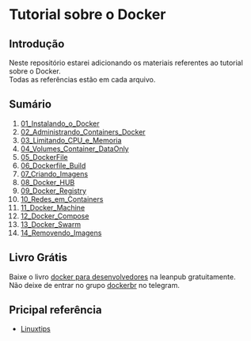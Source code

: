 # Tutorial sobre o Docker

## Introdução  
Neste repositório estarei adicionando os materiais referentes ao tutorial sobre o Docker.  
Todas as referências estão em cada arquivo.  

## Sumário

1. [01_Instalando_o_Docker](01_Instalando_o_Docker.MD)  
2. [02_Administrando_Containers_Docker](02_Administrando_Containers_Docker.MD)  
3. [03_Limitando_CPU_e_Memoria](03_Limitando_CPU_e_Memoria.MD)  
4. [04_Volumes_Container_DataOnly](04_Volumes_Container_DataOnly.MD)  
5. [05_DockerFile](05_DockerFile.MD)  
6. [06_Dockerfile_Build](06_Dockerfile_Build.MD)  
7. [07_Criando_Imagens](07_Criando_Imagens.MD)  
8. [08_Docker_HUB](08_Docker_HUB.MD)  
9. [09_Docker_Registry](09_Docker_Registry.MD)  
10. [10_Redes_em_Containers](10_Redes_em_Containers.MD)  
11. [11_Docker_Machine](11_Docker_Machine.MD)  
12. [12_Docker_Compose](12_Docker_Compose.MD)  
13. [13_Docker_Swarm](13_Docker_Swarm.MD)
14. [14_Removendo_Imagens](14_Removendo_Imagens.MD)  

## Livro Grátis
Baixe o livro [docker para desenvolvedores](https://leanpub.com/dockerparadesenvolvedores) na leanpub gratuitamente.  
Não deixe de entrar no grupo [dockerbr](https://telegram.me/dockerbr) no telegram.  

## Pricipal referência 
* [Linuxtips](https://www.youtube.com/playlist?list=PLf-O3X2-mxDkiUH0r_BadgtELJ_qyrFJ_)
